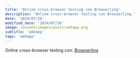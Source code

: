 ```yaml
---
title: 'Online cross-browser testing con Browserling'
description: 'Online cross-browser testing con Browserling.'
date: '2024/07/26'
modified_date: '2024/07/26'
image: /assets/images/posts/webapp.png
subtitle: 'webapp'
tags: 'webapp'
---
```


Online cross-browser testing con: [Browserling](https://www.browserling.com/)
